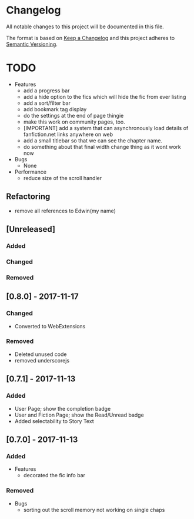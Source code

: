 # Changelog
All notable changes to this project will be documented in this file.

The format is based on [Keep a Changelog](http://keepachangelog.com/en/1.0.0/)
and this project adheres to [Semantic Versioning](http://semver.org/spec/v2.0.0.html).

# TODO
- Features
    * add a progress bar
    * add a hide option to the fics which will hide the fic from ever listing
    * add a sort/filter bar
    * add bookmark tag display 
    * do the settings at the end of page thingie    
    * make this work on community pages, too.
    * [IMPORTANT] add a system that can asynchronously load details of fanfiction.net links anywhere on web
    * add a small titlebar so that we can see the chapter name.
    * do something about that final width change thing as it wont work now
- Bugs 
    * None
- Performance
    * reduce size of the scroll handler

## Refactoring
* remove all references to Edwin(my name)

## [Unreleased]
### Added
### Changed
### Removed

## [0.8.0] - 2017-11-17
### Changed
* Converted to WebExtensions
### Removed
* Deleted unused code
* removed underscorejs

## [0.7.1] - 2017-11-13
### Added
* User Page; show the completion badge
* User and Fiction Page; show the Read/Unread badge
* Added selectability to Story Text

## [0.7.0] - 2017-11-13
### Added
- Features
    * decorated the fic info bar
### Removed
- Bugs 
    * sorting out the  scroll memory not working on single chaps
